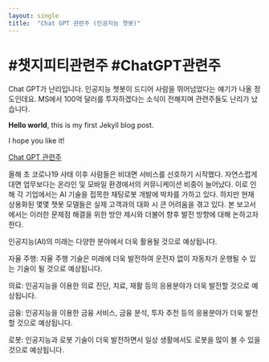 ```yaml
---
layout: single
title:  "Chat GPT 관련주 (인공지능 챗봇)"
---
```


# #챗지피티관련주 #ChatGPT관련주

Chat GPT가 난리입니다. 인공지능 챗봇이 드디어 사람을 뛰어넘었다는 얘기가 나올 정도인데요. MS에서 100억 달러를 투자하겠다는 소식이 전해지며 관련주들도 난리가 났습니다.

**Hello world**, this is my first Jekyll blog post.

I hope you like it!


[Chat GPT 관련주](https://hootgoon.com/chat-gpt-%ea%b4%80%eb%a0%a8%ec%a3%bc/)

올해 초 코로나19 사태 이후 사람들은 비대면 서비스를 선호하기 시작했다. 자연스럽게 대면 업무보다는 온라인 및 모바일 환경에서의 커뮤니케이션 비중이 늘어났다. 이로 인해 각 기업에서는 AI 기술을 접목한 채팅로봇 개발에 박차를 가하고 있다. 하지만 현재 상용화된 몇몇 챗봇 모델들은 실제 고객과의 대화 시 큰 어려움을 겪고 있다. 본 보고서에서는 이러한 문제점 해결을 위한 방안 제시와 더불어 향후 발전 방향에 대해 논하고자 한다.

인공지능(AI)의 미래는 다양한 분야에서 더욱 활용될 것으로 예상됩니다.

자율 주행: 자율 주행 기술은 미래에 더욱 발전하여 운전자 없이 자동차가 운행될 수 있는 기술이 될 것으로 예상됩니다.

의료: 인공지능을 이용한 의료 진단, 치료, 재활 등의 응용분야가 더욱 발전할 것으로 예상됩니다.

금융: 인공지능을 이용한 금융 서비스, 금융 분석, 투자 추천 등의 응용분야가 더욱 발전할 것으로 예상됩니다.

로봇: 인공지능과 로봇 기술이 더욱 발전하면서 일상 생활에서도 로봇을 많이 볼 수 있을 것으로 예상됩니다.
